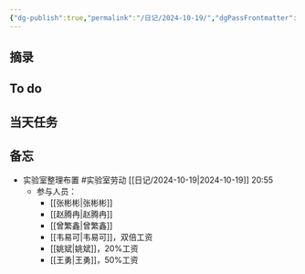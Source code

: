 ```yaml
---
{"dg-publish":true,"permalink":"/日记/2024-10-19/","dgPassFrontmatter":true}
---
```



## 摘录


## To do


## 当天任务



## 备忘
- 实验室整理布置 #实验室劳动 [[日记/2024-10-19\|2024-10-19]] 20:55
	- 参与人员：
		- [[张彬彬\|张彬彬]]
		- [[赵腾冉\|赵腾冉]]
		- [[曾繁鑫\|曾繁鑫]]
		- [[韦易可\|韦易可]]，双倍工资
		- [[姚斌\|姚斌]]，20%工资
		- [[王勇\|王勇]]，50%工资

